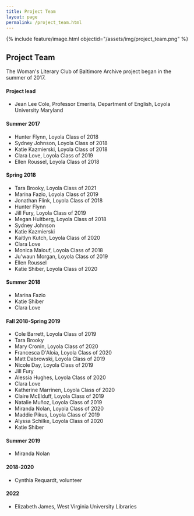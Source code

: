 ```yaml
---
title: Project Team
layout: page
permalink: /project_team.html
---
```

<style>
    #maincontent{
        font-size:1.4em;
    }
</style>

{% include feature/image.html objectid="/assets/img/project_team.png" %}
## Project Team
The Woman's Literary Club of Baltimore Archive project began in the summer of 2017. 

#### Project lead
- Jean Lee Cole, Professor Emerita, Department of English, Loyola University Maryland

#### Summer 2017
- Hunter Flynn, Loyola Class of 2018
- Sydney Johnson, Loyola Class of 2018
- Katie Kazmierski, Loyola Class of 2018
- Clara Love, Loyola Class of 2019
- Ellen Roussel, Loyola Class of 2018

#### Spring 2018
- Tara Brooky, Loyola Class of 2021
- Marina Fazio, Loyola Class of 2019 
- Jonathan Flink, Loyola Class of 2018 
- Hunter Flynn 
- Jill Fury, Loyola Class of 2019 
- Megan Hultberg, Loyola Class of 2018 
- Sydney Johnson 
- Katie Kazmierski 
- Kaitlyn Kutch, Loyola Class of 2020 
- Clara Love 
- Monica Malouf, Loyola Class of 2018 
- Ju'waun Morgan, Loyola Class of 2019 
- Ellen Roussel 
- Katie Shiber, Loyola Class of 2020

#### Summer 2018
- Marina Fazio 
- Katie Shiber 
- Clara Love

#### Fall 2018-Spring 2019
- Cole Barrett, Loyola Class of 2019  
- Tara Brooky 
- Mary Cronin, Loyola Class of 2020  
- Francesca D'Aloia, Loyola Class of 2020
- Matt Dabrowski, Loyola Class of 2019  
- Nicole Day, Loyola Class of 2019 
- Jill Fury 
- Alessia Hughes, Loyola Class of 2020  
- Clara Love 
- Katherine Marrinen, Loyola Class of 2020 
- Claire McElduff, Loyola Class of 2019  
- Natalie Muñoz, Loyola Class of 2019  
- Miranda Nolan, Loyola Class of 2020 
- Maddie Pikus, Loyola Class of 2019
- Alyssa Schilke, Loyola Class of 2020 
- Katie Shiber 

#### Summer 2019
- Miranda Nolan

#### 2018-2020
- Cynthia Requardt, volunteer

#### 2022
- Elizabeth James, West Virginia University Libraries
